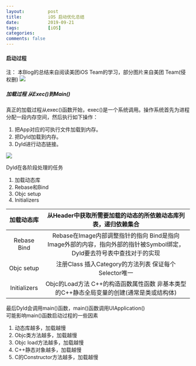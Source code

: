 ```yaml
---
layout:         post
title:          iOS 启动优化总结
date:           2019-09-21
tags:           [iOS]
categories:
comments: false
---
```


#### 启动过程

注： 本Blog的总结来自阅读美团iOS Team的学习，部分图片来自美团 Team(侵权删)
![](https://p0.meituan.net/travelcube/52635c087684765c9ee5b134c50226da136906.png)

##### 加载过程  从Exec()到Main()

真正的加载过程从exec()函数开始，exec()是一个系统调用。操作系统首先为进程分配一段内存空间，然后执行如下操作：

1. 把App对应的可执行文件加载到内存。
2. 把Dyld加载到内存。
3. Dyld进行动态链接。

![](https://p0.meituan.net/travelcube/db061a267f6dc2b14ff7f9120020a5c261253.png)

Dyld在各阶段处理的任务
1. 加载动态库
2. Rebase和Bind
3. Objc setup
4. Initializers


| 加载动态库 | 从Header中获取所需要加载的动态的所依赖动态库列表，递归依赖集合 |
| :-: | :-: |
| Rebase Bind | Rebase在Image内部调整指针的指向 Bind是指向Image外部的内容，指向外部的指针被Symbol绑定，Dyld要去符号表中查找对于的实现 |
| Objc setup | 注册Class 插入Category的方法列表   保证每个Selector唯一 |
| Initializers |  Objc的Load方法  C++的构造函数属性函数  非基本类型的C++静态全局变量的创建(通常是类或结构体)

最后Dyld会调用main()函数，main()函数调用UIApplication()  
可能影响main()函数启动过程的一些因素
1. 动态库越多，加载越慢
2. Objc类方法越多，加载越慢
3. Objc load方法越多，加载越慢
4. C++静态对象越多，加载越慢
5. C的Constructor方法越多，加载越慢











